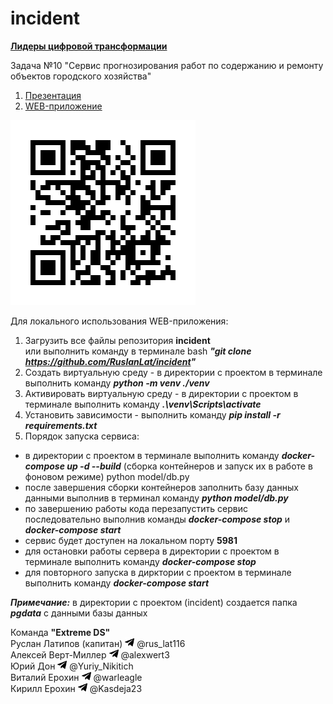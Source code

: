 # incident

[**Лидеры цифровой трансформации**](https://leaders2023.innoagency.ru/task_10)

Задача №10 "Сервис прогнозирования работ по содержанию и ремонту объектов городского хозяйства"

1. [Презентация](https://github.com/RuslanLat/incedent/blob/main/presentation.pdf)
2. [WEB-приложение](https://incedent.streamlit.app/)

![web](https://github.com/RuslanLat/incedent/blob/main/images/web.png)


Для локального использования WEB-приложения:
1. Загрузить все файлы репозитория **incident** \
    или выполнить команду в терминале bash ***"git clone https://github.com/RuslanLat/incident"***
2. Создать виртуальную среду - в директории с проектом в терминале выполнить команду ***python -m venv ./venv***
3. Активировать виртуальную среду - в директории с проектом в терминале выполнить команду ***.\venv\Scripts\activate***
4. Установить зависимости - выполнить команду ***pip install -r requirements.txt***
5. Порядок запуска сервиса:
* в директории с проектом в терминале выполнить команду ***docker-compose up -d --build*** (сборка контейнеров и запуск их в работе в фоновом режиме)
python model/db.py
* после завершения сборки контейнеров заполнить базу данных данными выполнив в терминал команду ***python model/db.py***
* по завершению работы кода перезапустить сервис последовательно выполнив команды ***docker-compose stop*** и ***docker-compose start*** 
* сервис будет доступен на локальном порту **5981**
* для остановки работы сервера в директории с проектом в терминале выполнить команду ***docker-compose stop***
* для повторного запуска в дирктории с проектом в терминале выполнить команду ***docker-compose start*** 

***Примечание:*** в директории с проектом (incident) создается папка ***pgdata*** с данными базы данных

Команда **"Extreme DS"** \
Руслан Латипов (капитан) <img src="https://github.com/RuslanLat/green/blob/main/images/telegram_icon.png" width="15"> @rus_lat116 \
Алексей Верт-Миллер <img src="https://github.com/RuslanLat/green/blob/main/images/telegram_icon.png" width="15"> @alexwert3 \
Юрий Дон <img src="https://github.com/RuslanLat/green/blob/main/images/telegram_icon.png" width="15"> @Yuriy_Nikitich \
Виталий Ерохин <img src="https://github.com/RuslanLat/green/blob/main/images/telegram_icon.png" width="15"> @warleagle \
Кирилл Ерохин <img src="https://github.com/RuslanLat/green/blob/main/images/telegram_icon.png" width="15"> @Kasdeja23